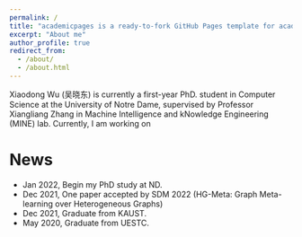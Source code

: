 ```yaml
---
permalink: /
title: "academicpages is a ready-to-fork GitHub Pages template for academic personal websites"
excerpt: "About me"
author_profile: true
redirect_from: 
  - /about/
  - /about.html
---
```


Xiaodong Wu (吴晓东) is currently a first-year PhD. student in Computer Science at the University of Notre Dame, supervised by Professor Xiangliang Zhang in 
Machine Intelligence and kNowledge Engineering (MINE) lab. Currently, I am working on 

News
======
* Jan 2022, Begin my PhD study at ND.
* Dec 2021, One paper accepted by SDM 2022 (HG-Meta: Graph Meta-learning over Heterogeneous Graphs)
* Dec 2021, Graduate from KAUST.
* May 2020, Graduate from UESTC.


